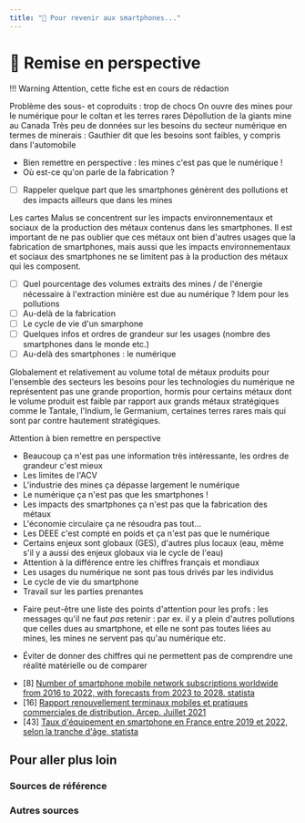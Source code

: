 ```yaml
---
title: "🚧 Pour revenir aux smartphones..."
---
```

# 🚧 Remise en perspective

!!! Warning
    Attention, cette fiche est en cours de rédaction

Problème des sous- et coproduits : trop de chocs
On ouvre des mines pour le numérique pour le coltan et les terres rares
Dépollution de la giants mine au Canada
Très peu de données sur les besoins du secteur numérique en termes de minerais : Gauthier dit que les besoins sont faibles, y compris dans l'automobile

* Bien remettre en perspective : les mines c'est pas que le numérique !
* Où est-ce qu'on parle de la fabrication ?
- [ ] Rappeler quelque part que les smartphones génèrent des pollutions et des impacts ailleurs que dans les mines

Les cartes Malus se concentrent sur les impacts
environnementaux et sociaux de la production des métaux contenus dans
les smartphones. Il est important de ne pas oublier que ces métaux ont bien
d'autres usages que la fabrication de smartphones, mais aussi que les
impacts environnementaux et sociaux des smartphones ne se limitent pas à
la production des métaux qui les composent.

- [ ] Quel pourcentage des volumes extraits des mines / de l'énergie nécessaire à l'extraction minière est due au numérique ? Idem pour les pollutions
- [ ] Au-delà de la fabrication
- [ ] Le cycle de vie d'un smarphone
- [ ] Quelques infos et ordres de grandeur sur les usages (nombre des smartphones dans le monde etc.)
- [ ] Au-delà des smartphones : le numérique

Globalement et relativement au volume total de métaux produits pour l'ensemble des secteurs les besoins pour les technologies du numérique ne représentent pas une grande proportion, hormis pour certains métaux dont le volume produit est faible par rapport aux grands métaux stratégiques comme le Tantale, l'Indium, le Germanium, certaines terres rares mais qui sont par contre hautement stratégiques.

Attention à bien remettre en perspective
* Beaucoup ça n'est pas une information très intéressante, les ordres de grandeur c'est mieux
* Les limites de l'ACV
* L'industrie des mines ça dépasse largement le numérique
* Le numérique ça n'est pas que les smartphones !
* Les impacts des smartphones ça n'est pas que la fabrication des métaux
* L'économie circulaire ça ne résoudra pas tout...
* Les DEEE c'est compté en poids et ça n'est pas que le numérique
* Certains enjeux sont globaux (GES), d'autres plus locaux (eau, même s'il y a aussi des enjeux globaux via le cycle de l'eau)
* Attention à la différence entre les chiffres français et mondiaux
* Les usages du numérique ne sont pas tous drivés par les individus
* Le cycle de vie du smartphone
* Travail sur les parties prenantes

- Faire peut-être une liste des points d'attention pour les profs : les messages qu'il ne faut *pas* retenir : par ex. il y a plein d'autres pollutions que celles dues au smartphone, et elle ne sont pas toutes liées au mines, les mines ne servent pas qu'au numérique etc.
* Éviter de donner des chiffres qui ne permettent pas de comprendre une réalité matérielle ou de comparer

- [8] [Number of smartphone mobile network subscriptions worldwide from 2016 to 2022, with forecasts from 2023 to 2028. statista](https://www.statista.com/statistics/330695/number-of-smartphone-users-worldwide/)
- [16] [Rapport renouvellement terminaux mobiles et pratiques commerciales de distribution. Arcep. Juillet 2021](https://www.arcep.fr/uploads/tx_gspublication/rapport-renouvellement-terminaux-mobiles-pratiques-commerciales-distribution-juillet2021.pdf)
- [43] [Taux d'équipement en smartphone en France entre 2019 et 2022, selon la tranche d'âge, statista](https://fr.statista.com/statistiques/505110/taux-de-penetration-du-smartphone-par-age-france/)

## Pour aller plus loin

### Sources de référence

### Autres sources